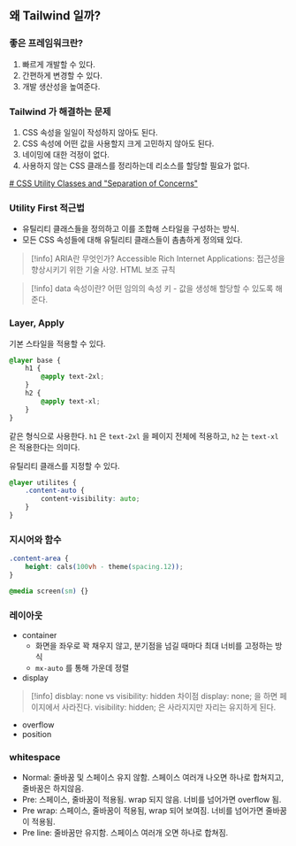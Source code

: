 ## 왜 Tailwind 일까?

### 좋은 프레임워크란?

1. 빠르게 개발할 수 있다.
2. 간편하게 변경할 수 있다.
3. 개발 생산성을 높여준다.

### Tailwind 가 해결하는 문제

1. CSS 속성을 일일이 작성하지 않아도 된다.
2. CSS 속성에 어떤 값을 사용할지 크게 고민하지 않아도 된다.
3. 네이밍에 대한 걱정이 없다.
4. 사용하지 않는 CSS 클래스를 정리하는데 리소스를 할당할 필요가 없다.

[# CSS Utility Classes and "Separation of Concerns"](https://adamwathan.me/css-utility-classes-and-separation-of-concerns/)

### Utility First 적근법

- 유틸리티 클래스들을 정의하고 이를 조합해 스타일을 구성하는 방식.
- 모든 CSS 속성들에 대해 유틸리티 클래스들이 촘촘하게 정의돼 있다.

> [!info] ARIA란 무엇인가?
> Accessible Rich Internet Applications: 접근성을 향상시키기 위한 기술 사양. HTML 보조 규칙


> [!info] data 속성이란?
> 어떤 임의의 속성 키 - 값을 생성해 할당할 수 있도록 해준다.

### Layer, Apply

기본 스타일을 적용할 수 있다.

```css
@layer base {
	h1 {
		@apply text-2xl;
	}
	h2 {
		@apply text-xl;
	}
}
```

같은 형식으로 사용한다. `h1` 은 `text-2xl` 을 페이지 전체에 적용하고, `h2` 는 `text-xl` 은 적용한다는 의미다.

유틸리티 클래스를 지정할 수 있다.

```css
@layer utilites {
	.content-auto {
		content-visibility: auto;
	}
}
```

### 지시어와 함수

```css
.content-area {
	height: cals(100vh - theme(spacing.12));
}
```

```css
@media screen(sm) {}
```

### 레이아웃

- container
	- 화면을 좌우로 꽉 채우지 않고, 분기점을 넘길 때마다 최대 너비를 고정하는 방식
	- `mx-auto` 를 통해 가운데 정렬
- display

> [!info] disblay: none vs visibility: hidden 차이점
> display: none; 을 하면 페이지에서 사라진다. visibility: hidden; 은 사라지지만 자리는 유지하게 된다.

- overflow
- position

### whitespace

- Normal: 줄바꿈 및 스페이스 유지 않함. 스페이스 여러개 나오면 하나로 합쳐지고, 줄바꿈은 하지않음.
- Pre: 스페이스, 줄바꿈이 적용됨. wrap 되지 않음. 너비를 넘어가면 overflow 됨.
- Pre wrap: 스페이스, 줄바꿈이 적용됨, wrap 되어 보여짐. 너비를 넘어가면 줄바꿈이 적용됨.
- Pre line: 줄바꿈만 유지함. 스페이스 여러개 오면 하나로 합쳐짐.

